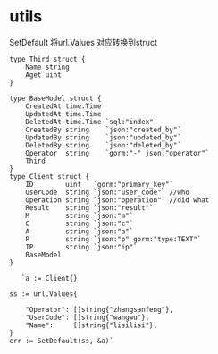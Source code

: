 # utils

SetDefault
将url.Values 对应转换到struct


```
type Third struct {
	Name string
	Aget uint
}

type BaseModel struct {
	CreatedAt time.Time
	UpdatedAt time.Time
	DeletedAt time.Time `sql:"index"`
	CreatedBy string    `json:"created_by"`
	UpdatedBy string    `json:"updated_by"`
	DeletedBy string    `json:"deleted_by"`
	Operator  string    `gorm:"-" json:"operator"`
	Third
}
type Client struct {
	ID        uint   `gorm:"primary_key"`
	UserCode  string `json:"user_code"` //who
	Operation string `json:"operation"` //did what
	Result    string `json:"result"`
	M         string `json:"m"`
	C         string `json:"c"`
	A         string `json:"a"`
	P         string `json:"p" gorm:"type:TEXT"`
	IP        string `json:"ip"`
	BaseModel
}
```
	   `a := Client{}

	ss := url.Values{

		"Operator": []string{"zhangsanfeng"},
		"UserCode": []string{"wangwu"},
		"Name":     []string{"lisilisi"},
	}
	err := SetDefault(ss, &a)`
